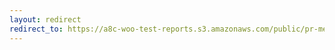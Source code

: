 ```yaml
---
layout: redirect
redirect_to: https://a8c-woo-test-reports.s3.amazonaws.com/public/pr-merge/41847/api/index.html
---
```

